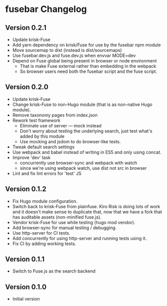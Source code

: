 # fusebar Changelog

## Version 0.2.1

- Update krisk-Fuse
- Add yarn dependency on krisk/Fuse for use by the fusebar npm module
- Move sourcemap to dist (instead is dist/sourcemaps)
- Use fusebar.dev.js and fuse.dev.js when envvar MODE=dev
- Depend on Fuse global being present in browser or node environment
  - That is make Fuse external rather than embedding in the webpack
  - So browser users need both the fusebar script and the fuse script.

## Version 0.2.0
- Update krisk-Fuse
- Change krisk-Fuse to non-Hugo module (that is as non-native Hugo
  module).
- Remove taxonomy pages from index.json
- Rework test framework
  - Eliminate use of server — mock instead
  - Don't worry about testing the underlying search, just test what's
    added by this module
  - Use mocking and jsdom to do browser-like tests.
- Tweak default search settings
- Use webpack and babel instead of writing in ES5 and only using
  concat.
- Improve 'dev' task
  - concurrently use browser-sync and webpack with watch
  - since we're using webpack watch, use dist not src in browser
- Lint and fix lint errors for 'test' JS

## Version 0.1.2
- Fix Hugo module configuration.
- Switch back to krisk-Fuse from plainfuse.  Kiro Risk is doing lots of
  work and it doesn't make sense to duplicate that, now that we have
  a fork that has auditable assets (non-minified fuse.js).
- Vendor krisk-Fuse for use while testing (hugo mod vendor).
- Add browser-sync for manual testing / debugging.
- Use http-server for CI tests.
- Add concurrently for using http-server and running tests using it.
- Fix CI by adding working tests.

## Version 0.1.1
- Switch to Fuse.js as the search backend

## Version 0.1.0
- Initial version
